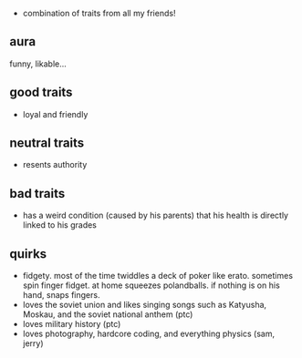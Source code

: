 - combination of traits from all my friends!

## aura
funny, likable...

## good traits
- loyal and friendly

## neutral traits
- resents authority

## bad traits
- has a weird condition (caused by his parents) that his health is directly linked to his grades

## quirks
- fidgety. most of the time twiddles a deck of poker like erato. sometimes spin finger fidget. at home squeezes polandballs. if nothing is on his hand, snaps fingers.
- loves the soviet union and likes singing songs such as Katyusha, Moskau, and the soviet national anthem (ptc)
- loves military history (ptc)
- loves photography, hardcore coding, and everything physics (sam, jerry)
